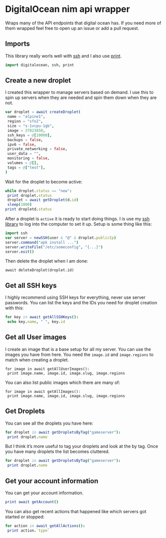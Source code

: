 # DigitalOcean nim api wrapper

Wraps many of the API endpoints that digital ocean has. If you need more of them wrapped feel free to open up an issue or add a pull request.


## Imports
This library really worls well with [ssh](https://github.com/treeform/ssh) and I also use [print](https://github.com/treeform/print).

```nim
import digitalocean, ssh, print
```

## Create a new droplet

I created this wrapper to manage servers based on demand.
I use this to spin up servers when they are needed and spin them down
when they are not.

```nim
var droplet = await createDroplet(
 name = "alpine1",
 region = "sfo2",
 size = "s-1vcpu-1gb",
 image = 37823650,
 ssh_keys = @[10000],
 backups = false,
 ipv6 = false,
 private_networking = false,
 user_data = "",
 monitoring = false,
 volumes = @[],
 tags = @["test"],
)
```

Wait for the droplet to become active:

```nim
while droplet.status == "new":
 print droplet.status
 droplet = await getDroplet(d.id)
 sleep(1000)
print dropletd.status
```

After a droplet is `active` it is ready to start doing things.
I is use my [ssh library](https://github.com/treeform/ssh) to log into the computer to set it up. Setup is some thing like this:

```nim
import ssh
var server = newSSH(user & "@" & droplet.publicIp)
server.command("apk install ...")
server.writeFile("/etc/someconfig", "{...}")
server.exit()
```

Then delete the droplet when I am done:

```
await deleteDroplet(droplet.id)
```

## Get all SSH keys

I highly recommend using SSH keys for everything, never use server passwords. You can list the keys and the IDs you need for droplet creation with this:

```nim
for key in await getAllSSHKeys():
 echo key.name, " ", key.id
```

## Get all User images

I create an image that is a base setup for all my server. You can use the images you have from here. You need the `image.id` and `image.regions` to match when creating a droplet.

```
for image in await getAllUserImages():
 print image.name, image.id, image.slug, image.regions
```

You can also list public images which there are many of:

```
for image in await getAllImages():
 print image.name, image.id, image.slug, image.regions
```

## Get Droplets

You can see all the droplets you have here:

```nim
for droplet in await getDropletsByTag("gameserver"):
 print droplet.name
```

But I think it’s more useful to tag your droplets and look at the by tag. Once you have many droplets the list becomes cluttered.

```nim
for droplet in await getDropletsByTag("gameserver"):
 print droplet.name
```

## Get your account information

You can get your account information.

```nim
print await getAccount()
```

You can also get recent actions that happened like which servers got started or stopped:

```nim
for action in await getAllActions():
 print action.`type`
```




